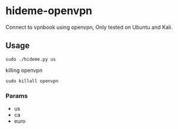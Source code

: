 # hideme-openvpn

Connect to vpnbook using openvpn, Only tested on Ubuntu and Kali. 

## Usage

`sudo ./hideme.py us`

killing openvpn

`sudo killall openvpn`

### Params

* us
* ca
* euro

